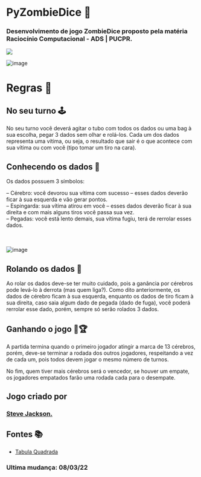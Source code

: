 # PyZombieDice 🧠
### Desenvolvimento de jogo ZombieDice proposto pela matéria Raciocínio Computacional - ADS | PUCPR.

<p align="left">
<img src="http://img.shields.io/static/v1?label=STATUS&message=EM%20DESENVOLVIMENTO&color=GREEN&style=for-the-badge"/>
</p>

![image](https://user-images.githubusercontent.com/80123383/157303791-141698c6-d3f7-413d-b9b4-40bdbbec882f.png)

# Regras 📝
## No seu turno 🕹 
No seu turno você deverá agitar o tubo com todos os dados ou uma bag à sua escolha, pegar 3 dados sem olhar e rolá-los. Cada um dos dados representa uma vítima, ou seja, o resultado que sair é o que acontece com sua vítima ou com você (tipo tomar um tiro na cara).

## Conhecendo os dados 🎲
Os dados possuem 3 símbolos:
<div>
  – Cérebro: você devorou sua vítima com sucesso – esses dados deverão ficar à sua esquerda e vão gerar pontos.
</div>
<div>
  – Espingarda: sua vítima atirou em você – esses dados deverão ficar à sua direita e com mais alguns tiros você passa sua vez.
</div>
<div>
  – Pegadas: você está lento demais, sua vítima fugiu, terá de rerrolar esses dados.
</div>
<br>
</br>

![image](https://user-images.githubusercontent.com/80123383/157308659-4704eaae-4290-4757-ae68-c61fd6565c15.png)

## Rolando os dados 🎲
Ao rolar os dados deve-se ter muito cuidado, pois a ganância por cérebros pode levá-lo à derrota (mas quem liga?). 
Como dito anteriormente, os dados de cérebro ficam à sua esquerda, enquanto os dados de tiro ficam à sua direita, caso saia algum dado de pegada (dado de fuga), você poderá rerrolar esse dado, porém, sempre só serão rolados 3 dados.

## Ganhando o jogo 🥇🏆
A partida termina quando o primeiro jogador atingir a marca de 13 cérebros, porém, deve-se terminar a rodada dos outros jogadores, respeitando a vez de cada um, pois todos devem jogar o mesmo número de turnos.

No fim, quem tiver mais cérebros será o vencedor, se houver um empate, os jogadores empatados farão uma rodada cada para o desempate.

## Jogo criado por 
### <a href="https://pt.wikipedia.org/wiki/Steve_Jackson_(designer_de_jogos_americano)." target="_blank">Steve Jackson.</a>

## Fontes 📚
- <a href="https://tabulaquadrada.com.br/review-zombie-dice-se-houvesse-um-apocalipse-zumbi-eu-seria-um-deles/#:~:text=Os%20jogadores%20devem%20posicionar%2Dse,E%20a%C3%AD%2C%20vai%20encarar%3F&text=O%20jogo%20%C3%A9%20muito%20simples,os%20dados%20e%20rol%C3%A1%2Dlos." target="_blank">Tabula Quadrada</a>

### Ultima mudança: 08/03/22
